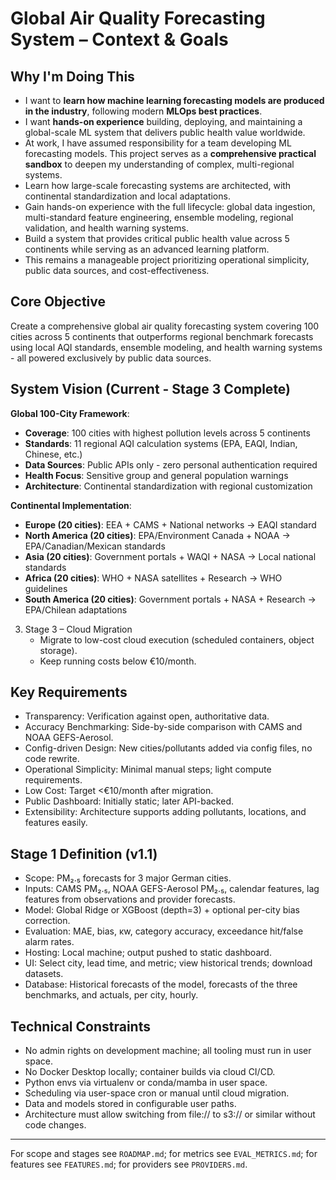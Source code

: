 # Global Air Quality Forecasting System – Context & Goals

## Why I'm Doing This
- I want to **learn how machine learning forecasting models are produced in the industry**, following modern **MLOps best practices**.
- I want **hands-on experience** building, deploying, and maintaining a global-scale ML system that delivers public health value worldwide.
- At work, I have assumed responsibility for a team developing ML forecasting models. This project serves as a **comprehensive practical sandbox** to deepen my understanding of complex, multi-regional systems.
- Learn how large-scale forecasting systems are architected, with continental standardization and local adaptations.
- Gain hands-on experience with the full lifecycle: global data ingestion, multi-standard feature engineering, ensemble modeling, regional validation, and health warning systems.
- Build a system that provides critical public health value across 5 continents while serving as an advanced learning platform.
- This remains a manageable project prioritizing operational simplicity, public data sources, and cost-effectiveness.

## Core Objective
Create a comprehensive global air quality forecasting system covering 100 cities across 5 continents that outperforms regional benchmark forecasts using local AQI standards, ensemble modeling, and health warning systems - all powered exclusively by public data sources.

## System Vision (Current - Stage 3 Complete)
**Global 100-City Framework**:
- **Coverage**: 100 cities with highest pollution levels across 5 continents
- **Standards**: 11 regional AQI calculation systems (EPA, EAQI, Indian, Chinese, etc.)
- **Data Sources**: Public APIs only - zero personal authentication required
- **Health Focus**: Sensitive group and general population warnings
- **Architecture**: Continental standardization with regional customization

**Continental Implementation**:
- **Europe (20 cities)**: EEA + CAMS + National networks → EAQI standard
- **North America (20 cities)**: EPA/Environment Canada + NOAA → EPA/Canadian/Mexican standards
- **Asia (20 cities)**: Government portals + WAQI + NASA → Local national standards
- **Africa (20 cities)**: WHO + NASA satellites + Research → WHO guidelines
- **South America (20 cities)**: Government portals + NASA + Research → EPA/Chilean adaptations

3. Stage 3 – Cloud Migration
   - Migrate to low-cost cloud execution (scheduled containers, object storage).
   - Keep running costs below €10/month.

## Key Requirements
- Transparency: Verification against open, authoritative data.
- Accuracy Benchmarking: Side-by-side comparison with CAMS and NOAA GEFS-Aerosol.
- Config-driven Design: New cities/pollutants added via config files, no code rewrite.
- Operational Simplicity: Minimal manual steps; light compute requirements.
- Low Cost: Target <€10/month after migration.
- Public Dashboard: Initially static; later API-backed.
- Extensibility: Architecture supports adding pollutants, locations, and features easily.

## Stage 1 Definition (v1.1)
- Scope: PM₂.₅ forecasts for 3 major German cities.
- Inputs: CAMS PM₂.₅, NOAA GEFS-Aerosol PM₂.₅, calendar features, lag features from observations and provider forecasts.
- Model: Global Ridge or XGBoost (depth=3) + optional per-city bias correction.
- Evaluation: MAE, bias, κw, category accuracy, exceedance hit/false alarm rates.
- Hosting: Local machine; output pushed to static dashboard.
- UI: Select city, lead time, and metric; view historical trends; download datasets.
- Database: Historical forecasts of the model, forecasts of the three benchmarks, and actuals, per city, hourly.

## Technical Constraints
- No admin rights on development machine; all tooling must run in user space.
- No Docker Desktop locally; container builds via cloud CI/CD.
- Python envs via virtualenv or conda/mamba in user space.
- Scheduling via user-space cron or manual until cloud migration.
- Data and models stored in configurable user paths.
- Architecture must allow switching from file:// to s3:// or similar without code changes.

---
For scope and stages see `ROADMAP.md`; for metrics see `EVAL_METRICS.md`; for features see `FEATURES.md`; for providers see `PROVIDERS.md`.
